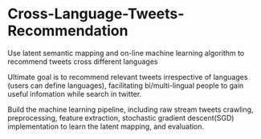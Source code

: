 # Cross-Language-Tweets-Recommendation
Use latent semantic mapping and on-line machine learning algorithm to recommend tweets cross different languages

Ultimate goal is to recommend relevant tweets irrespective of languages (users can define languages), facilitating bi/multi-lingual people to gain useful infomation while search in twitter.

Build the machine learning pipeline, including raw stream tweets crawling, preprocessing, feature extraction, stochastic gradient descent(SGD) implementation to learn the latent mapping, and evaluation.
